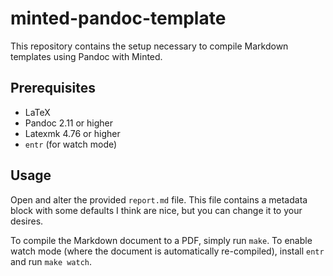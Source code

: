 # minted-pandoc-template

This repository contains the setup necessary to compile Markdown templates using Pandoc with Minted.

## Prerequisites

* LaTeX
* Pandoc 2.11 or higher
* Latexmk 4.76 or higher
* `entr` (for watch mode)

## Usage

Open and alter the provided `report.md` file. This file contains a metadata block with some defaults I think are nice, but you can change it to your desires.

To compile the Markdown document to a PDF, simply run `make`. To enable watch mode (where the document is automatically re-compiled), install `entr` and run `make watch`.
